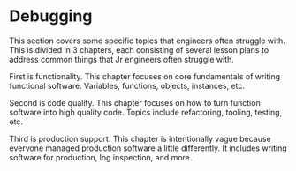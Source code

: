 # Debugging

This section covers some specific topics that engineers often struggle with.  This is divided in 3 chapters, each consisting of several lesson plans to address common things that Jr engineers often struggle with.  


First is functionality.  This chapter focuses on core fundamentals of writing functional software.  Variables, functions, objects, instances, etc.  


Second is code quality.  This chapter focuses on how to turn function software into high quality code.  Topics include refactoring, tooling, testing, etc.  

Third is production support.  This chapter is intentionally vague because everyone managed production software a little differently.  It includes writing software for production, log inspection, and more.  
